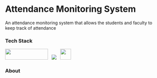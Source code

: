 # Attendance Monitoring System

An attendance monitoring system that allows the students and faculty to keep track of attendance

### Tech Stack
<img src="https://user-images.githubusercontent.com/62866585/209062974-b2d4fdea-2734-497b-a432-27d766bc3f96.png" width="139" height="35"> &nbsp;&nbsp;<img src="https://user-images.githubusercontent.com/62866585/209065557-126d5ff3-51ae-4095-99ee-feea5db405fd.png" > &nbsp;&nbsp;<img src="https://user-images.githubusercontent.com/62866585/209066449-c090d855-3826-4e09-97f8-c46cb4dd54b4.png" width="35" height="35">

### About
